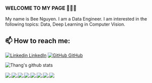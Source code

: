 ### WELCOME TO MY PAGE 👋👋👋
My name is Bee Nguyen. I am a Data Engineer. I am interested in the following topics: Data, Deep Learning in Computer Vision.<br>
## 📫 How to reach me: 

[![Linkedin](https://i.stack.imgur.com/gVE0j.png) LinkedIn](https://www.linkedin.com/in/beenguyen1/)   [![GitHub](https://i.stack.imgur.com/tskMh.png) GitHub](https://github.com/thangnh1/)



![Thang's github stats](https://github-readme-stats-git-masterrstaa-rickstaa.vercel.app/api?username=thangnh1&show_icons=true&theme=gruvbox&hide=contribs,prs,issues)


<a href="https://github.com/thangnh1/Crawl_Tiki/">
  <!-- Change the `github-readme-stats.anuraghazra1.vercel.app` to `github-readme-stats.vercel.app`  -->
  <img align="center" src="https://github-readme-stats.anuraghazra1.vercel.app/api/pin/?username=thangnh1&repo=Crawl_Tiki&theme=solarized-dark" />
</a> 
<a href="https://github.com/thangnh1/PestClassification/">
  <!-- Change the `github-readme-stats.anuraghazra1.vercel.app` to `github-readme-stats.vercel.app`  -->
  <img align="center" src="https://github-readme-stats.anuraghazra1.vercel.app/api/pin/?username=thangnh1&repo=PestClassification&theme=bear" />
</a> 
<a href="https://github.com/thangnh1/Crawling_GPU_Info/">
  <!-- Change the `github-readme-stats.anuraghazra1.vercel.app` to `github-readme-stats.vercel.app`  -->
  <img align="center" src="https://github-readme-stats.anuraghazra1.vercel.app/api/pin/?username=thangnh1&repo=Crawling_GPU_Info&theme=dracula" />
</a> 
<a href="https://github.com/thangnh1/Vnstock-Data-GCP/">
  <!-- Change the `github-readme-stats.anuraghazra1.vercel.app` to `github-readme-stats.vercel.app`  -->
  <img align="center" src="https://github-readme-stats.anuraghazra1.vercel.app/api/pin/?username=thangnh1&repo=Vnstock-Data-GCP&theme=prussian" />
</a> 
<a href="https://github.com/thangnh1/HTFOOD/">
  <!-- Change the `github-readme-stats.anuraghazra1.vercel.app` to `github-readme-stats.vercel.app`  -->
  <img align="center" src="https://github-readme-stats.anuraghazra1.vercel.app/api/pin/?username=thangnh1&repo=HTFOOD&theme=radical" />
</a> 
<a href="https://github.com/thangnh1/VNStock/">
  <!-- Change the `github-readme-stats.anuraghazra1.vercel.app` to `github-readme-stats.vercel.app`  -->
  <img align="center" src="https://github-readme-stats.anuraghazra1.vercel.app/api/pin/?username=thangnh1&repo=VNStock&theme=merko" />
</a> 
<a href="https://github.com/thangnh1/CVMaker/">
  <!-- Change the `github-readme-stats.anuraghazra1.vercel.app` to `github-readme-stats.vercel.app`  -->
  <img align="center" src="https://github-readme-stats.anuraghazra1.vercel.app/api/pin/?username=thangnh1&repo=CVMaker&theme=synthwave" />
</a> 
<a href="https://github.com/thangnh1/Airflow-GCP/">
  <!-- Change the `github-readme-stats.anuraghazra1.vercel.app` to `github-readme-stats.vercel.app`  -->
  <img align="center" src="https://github-readme-stats.anuraghazra1.vercel.app/api/pin/?username=thangnh1&repo=Airflow-GCP&theme=cobalt" />
</a> 
